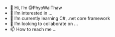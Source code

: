 - 👋 Hi, I’m @PhyoWaiThaw
- 👀 I’m interested in ...
- 🌱 I’m currently learning C#, .net core framework
- 💞️ I’m looking to collaborate on ...
- 📫 How to reach me ...

<!---
PhyoWaiThaw/PhyoWaiThaw is a ✨ special ✨ repository because its `README.md` (this file) appears on your GitHub profile.
You can click the Preview link to take a look at your changes.
--->
